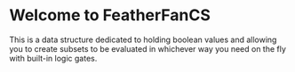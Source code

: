 # Welcome to FeatherFanCS

This is a data structure dedicated to holding boolean values and allowing you to create subsets to be evaluated in whichever way you need on the fly with built-in logic gates.



